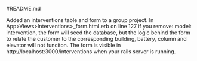 #README.md

Added an interventions table and form to a group project. 
In App>Views>Interventions>_form.html.erb on line 127 if you remove: 
model: intervention,
the form will seed the database, but the logic behind the form to relate the customer to the corresponding building, battery, column and elevator will not funciton. 
The form is visible in http://localhost:3000/interventions when your rails server is running. 






	
	
	
	

	
	





 
	
	
